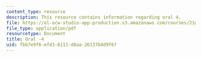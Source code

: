 ```yaml
---
content_type: resource
description: This resource contains information regarding oral 4.
file: https://ol-ocw-studio-app-production.s3.amazonaws.com/courses/21g-103-chinese-iii-regular-fall-2003/fbb7e9f6efd36111d8aa26137b4d9f67_MIT21G_103F03_oral_4.pdf
file_type: application/pdf
resourcetype: Document
title: Oral -4
uid: fbb7e9f6-efd3-6111-d8aa-26137b4d9f67
---
```

